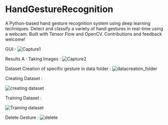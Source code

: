 # HandGestureRecognition
A Python-based hand gesture recognition system using deep learning techniques. Detect and classify a variety of hand gestures in real-time using a webcam. Built with Tensor Flow and OpenCV. Contributions and feedback welcome!


GUI:-
![Capture1](https://github.com/hitikabhatia4/HandGestureRecognition/assets/54341268/47bc50fb-f2c3-4e21-b6a7-5edafd32c1a0)

Results
A : Taking Images :
![Capture2](https://github.com/hitikabhatia4/HandGestureRecognition/assets/54341268/8a6c78d9-bbbb-416f-b1d6-a94772468244)

Dataset Creation of specific gesture in data folder :
![datacreation_folder](https://github.com/hitikabhatia4/HandGestureRecognition/assets/54341268/26392b09-0c8f-4408-9c93-0fbcddcb82c3)

Creating Dataset :

![creating dataset](https://github.com/hitikabhatia4/HandGestureRecognition/assets/54341268/4710e521-4025-4a72-9c0f-d36ab79517f2)

Training Dataset :

![Training dataset](https://github.com/hitikabhatia4/HandGestureRecognition/assets/54341268/4b592d84-4451-450d-93ea-ab183a67a935)

Delete Gesture :
![delete](https://github.com/hitikabhatia4/HandGestureRecognition/assets/54341268/b8333f53-35d9-42c2-84d8-4da6311bbe5e)

